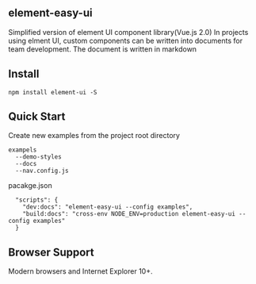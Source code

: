## element-easy-ui
  Simplified version of element UI component library(Vue.js 2.0)
  In projects using elment UI, custom components can be written into documents for team development.
  The document is written in markdown
## Install
```shell
npm install element-ui -S
```

## Quick Start
Create new examples from the project root directory

```shell
exampels
  --demo-styles
  --docs
  --nav.config.js
```

pacakge.json

```shell
  "scripts": {
    "dev:docs": "element-easy-ui --config examples",
    "build:docs": "cross-env NODE_ENV=production element-easy-ui --config examples"
  }
```

## Browser Support
Modern browsers and Internet Explorer 10+.



  